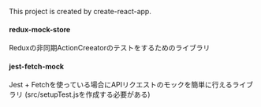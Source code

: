 This project is created by create-react-app.

#### redux-mock-store
Reduxの非同期ActionCreeatorのテストをするためのライブラリ

#### jest-fetch-mock
Jest + Fetchを使っている場合にAPIリクエストのモックを簡単に行えるライブラリ
(src/setupTest.jsを作成する必要がある)